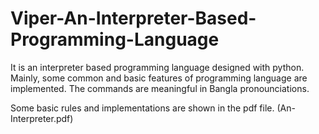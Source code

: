 # Viper-An-Interpreter-Based-Programming-Language

It is an interpreter based programming language designed with python. Mainly, some common and basic features of programming language are implemented. The commands are meaningful in Bangla pronounciations.

Some basic rules and implementations are shown in the pdf file. (An-Interpreter.pdf)

